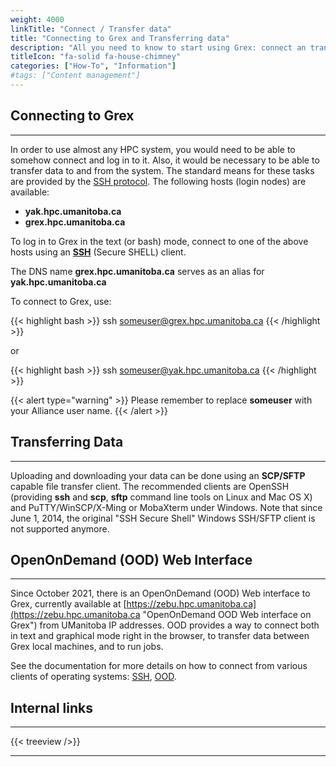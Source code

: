 ```yaml
---
weight: 4000
linkTitle: "Connect / Transfer data"
title: "Connecting to Grex and Transferring data"
description: "All you need to know to start using Grex: connect an transfer data."
titleIcon: "fa-solid fa-house-chimney"
categories: ["How-To", "Information"]
#tags: ["Content management"]
---
```


## Connecting to Grex
---

In order to use almost any HPC system, you would need to be able to somehow connect and log in to it. Also, it would be necessary to be able to transfer data to and from the system. The standard means for these tasks are provided by the [SSH protocol](https://en.wikipedia.org/wiki/Secure_Shell "Secure Shell"). The following hosts (login nodes) are available:
 
 * **yak.hpc.umanitoba.ca**
 * **grex.hpc.umanitoba.ca**
<!--
 * bison.hpc.umanitoba.ca
 * tatanka.hpc.umanitoba.ca
-->

To log in to Grex in the text (or bash) mode, connect to one of the above hosts using an [**SSH**](./ssh/) (Secure SHELL) client. 

The DNS name **grex.hpc.umanitoba.ca** serves as an alias for **yak.hpc.umanitoba.ca**

<!--
The DNS name **grex.hpc.umanitoba.ca** serves as an alias for two login nodes: **bison.hpc.umanitoba.ca** and **tatanka.hpc.umanitoba.ca** . These two login nodes are the original login nodes, and can be used for accessing the system as well as building software that has to run on older compute nodes (Intel SSE4.2 instructions or earlier).
-->

To connect to Grex, use:

{{< highlight bash >}}
ssh someuser@grex.hpc.umanitoba.ca
{{< /highlight >}}

<!--
Since early 2021, a new login node, **yak.hpc.umanitoba.ca** is available to access and build software that uses new Intel AVX2, AVX512 CPU instructions. **Yak** is not part of the **grex.hpc.umanitoba.ca** alias, so users would want to specify this host directly. As of 2024, the majority of users would likely use **Yak**.
-->

or

{{< highlight bash >}}
ssh someuser@yak.hpc.umanitoba.ca
{{< /highlight >}}

{{< alert type="warning" >}}
Please remember to replace __someuser__ with your Alliance user name.
{{< /alert >}}

## Transferring Data
---

Uploading and downloading your data can be done using an **SCP/SFTP** capable file transfer client. The recommended clients are OpenSSH (providing **ssh** and **scp**, **sftp** command line tools on Linux and Mac OS X) and PuTTY/WinSCP/X-Ming or MobaXterm under Windows. Note that since June 1, 2014, the original "SSH Secure Shell" Windows SSH/SFTP client is not supported anymore.

<!--
## X2Go
---

Since Dec. 2015, support has been provided for the graphical mode connection to Grex using [**X2Go**](connecting/x2go).

[X2Go](https://wiki.x2go.org/doku.php/download:start "X2Go") remote desktop clients are available for Windows, Mac OS X and Windows. When creating a new session, please choose either of the supported desktop environments: **"OPENBOX"** or **"ICEWM"** in the "Session type" menu. The same  login/password should be used as for SSH text based connections. 
-->

## OpenOnDemand (OOD) Web Interface
---

Since October 2021, there is an OpenOnDemand (OOD) Web interface to Grex, currently available at [https://zebu.hpc.umanitoba.ca](https://zebu.hpc.umanitoba.ca "OpenOnDemand OOD Web interface on Grex") from UManitoba IP addresses. OOD provides a way to connect both in text and graphical mode right in the browser, to transfer data between Grex local machines, and to run jobs.

See the documentation for more details on how to connect from various clients of operating systems: [SSH](connecting/ssh), [OOD](connecting/ood).

<!--
See the documentation for more details on how to connect from various clients of operating systems: [SSH](connecting/ssh), [X2Go](connecting/x2go), [OOD](connecting/ood).
-->

## Internal links
---

{{< treeview />}}

---

<!-- Changes and update:
* Last reviewed on: Apr 29, 2024.
* Apr 29, 2024: Removed X2Go -  kept as a hidden file
-->
